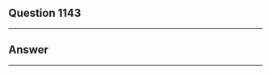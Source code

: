 Question 1143
------------------------

------------------------
Answer
------------------------

------------------------